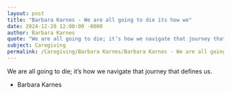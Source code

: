 ```yaml
---
layout: post
title: "Barbara Karnes - We are all going to die its how we"
date: 2024-12-28 12:00:00 -0000
author: Barbara Karnes
quote: "We are all going to die; it’s how we navigate that journey that defines us."
subject: Caregiving
permalink: /Caregiving/Barbara Karnes/Barbara Karnes - We are all going to die its how we
---
```


We are all going to die; it’s how we navigate that journey that defines us.

- Barbara Karnes
